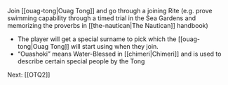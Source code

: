 Join [[ouag-tong|Ouag Tong]] and go through a joining Rite (e.g. prove swimming capability through a timed trial in the Sea Gardens and memorizing the proverbs in [[the-nautican|The Nautican]] handbook)

- The player will get a special surname to pick which the [[ouag-tong|Ouag Tong]] will start using when they join.
- “Ouashoki” means Water-Blessed in [[chimeri|Chimeri]] and is used to describe certain special people by the Tong

 Next: [[OTQ2]]